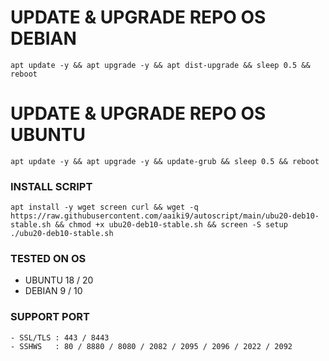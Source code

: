 # UPDATE & UPGRADE REPO OS DEBIAN
<pre><code>apt update -y && apt upgrade -y && apt dist-upgrade && sleep 0.5 && reboot</code></pre>
  
  
# UPDATE & UPGRADE REPO OS UBUNTU
<pre><code>apt update -y && apt upgrade -y && update-grub && sleep 0.5 && reboot</code></pre>
 

### INSTALL SCRIPT 
<pre><code>apt install -y wget screen curl && wget -q https://raw.githubusercontent.com/aaiki9/autoscript/main/ubu20-deb10-stable.sh && chmod +x ubu20-deb10-stable.sh && screen -S setup ./ubu20-deb10-stable.sh</code></pre>

### TESTED ON OS
- UBUNTU 18 / 20
- DEBIAN 9  / 10
### SUPPORT PORT
```
- SSL/TLS : 443 / 8443
- SSHWS   : 80 / 8880 / 8080 / 2082 / 2095 / 2096 / 2022 / 2092
```
